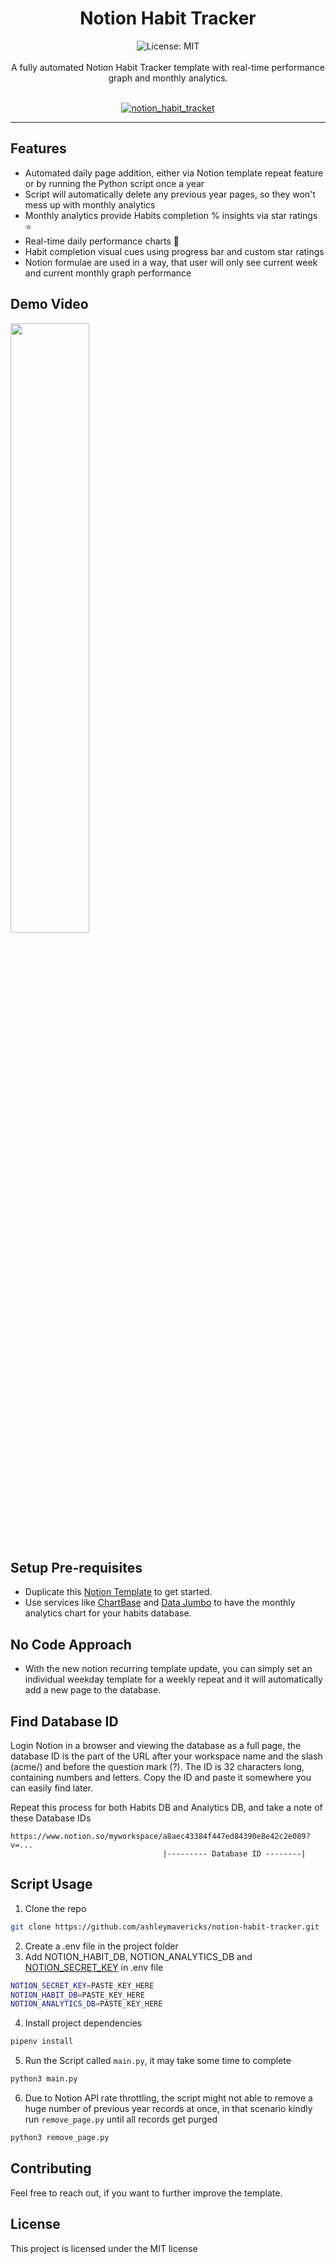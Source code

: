 <div align="center">
<h1 align="center">Notion Habit Tracker</h1>
<img alt="License: MIT" src="https://img.shields.io/badge/License-MIT-blue.svg"/><br><br>
A fully automated Notion Habit Tracker template with real-time performance graph and monthly analytics.<br><br>
  
[![notion_habit_tracket](/assets/notion_habit_tracker_public_page.png)](https://ashleymavericks.gumroad.com/l/notion-habit-tracker)
</div>

***
## Features
- Automated daily page addition, either via Notion template repeat feature or by running the Python script once a year
- Script will automatically delete any previous year pages, so they won't mess up with monthly analytics
- Monthly analytics provide Habits completion % insights via star ratings ⭐️
- Real-time daily performance charts 🚀
- Habit completion visual cues using progress bar and custom star ratings
- Notion formulae are used in a way, that user will only see current week and current monthly graph performance

## Demo Video
[<img src="https://img.youtube.com/vi/tDbUbqv4S0c/maxresdefault.jpg" width="50%">](https://youtu.be/tDbUbqv4S0c)

## Setup Pre-requisites
- Duplicate this [Notion Template](https://ashleymavericks.gumroad.com/l/notion-habit-tracker) to get started.
- Use services like [ChartBase](https://www.chartbase.so/) and [Data Jumbo](https://www.datajumbo.co/) to have the monthly analytics chart for your habits database.

## No Code Approach
- With the new notion recurring template update, you can simply set an individual weekday template for a weekly repeat and it will automatically add a new page to the database.

## Find Database ID
Login Notion in a browser and viewing the database as a full page, the database ID is the part of the URL after your workspace name and the slash (acme/) and before the question mark (?). The ID is 32 characters long, containing numbers and letters. Copy the ID and paste it somewhere you can easily find later.

Repeat this process for both Habits DB and Analytics DB, and take a note of these Database IDs

```
https://www.notion.so/myworkspace/a8aec43384f447ed84390e8e42c2e089?v=...
                                  |--------- Database ID --------|
```

## Script Usage
1. Clone the repo
```bash
git clone https://github.com/ashleymavericks/notion-habit-tracker.git
```
2. Create a .env file in the project folder
3. Add NOTION_HABIT_DB, NOTION_ANALYTICS_DB and [NOTION_SECRET_KEY](https://syncwith.com/p/notion-api-key-qrsJHMnH5LuHUjDqvZnmWC) in .env file
```bash
NOTION_SECRET_KEY=PASTE_KEY_HERE
NOTION_HABIT_DB=PASTE_KEY_HERE
NOTION_ANALYTICS_DB=PASTE_KEY_HERE
```
4. Install project dependencies
```bash
pipenv install
```
5. Run the Script called `main.py`, it may take some time to complete
```bash
python3 main.py
```
6. Due to Notion API rate throttling, the script might not able to remove a huge number of previous year records at once, in that scenario kindly run `remove_page.py` until all records get purged
```bash
python3 remove_page.py
```

## Contributing
Feel free to reach out, if you want to further improve the template.

## License
This project is licensed under the MIT license
